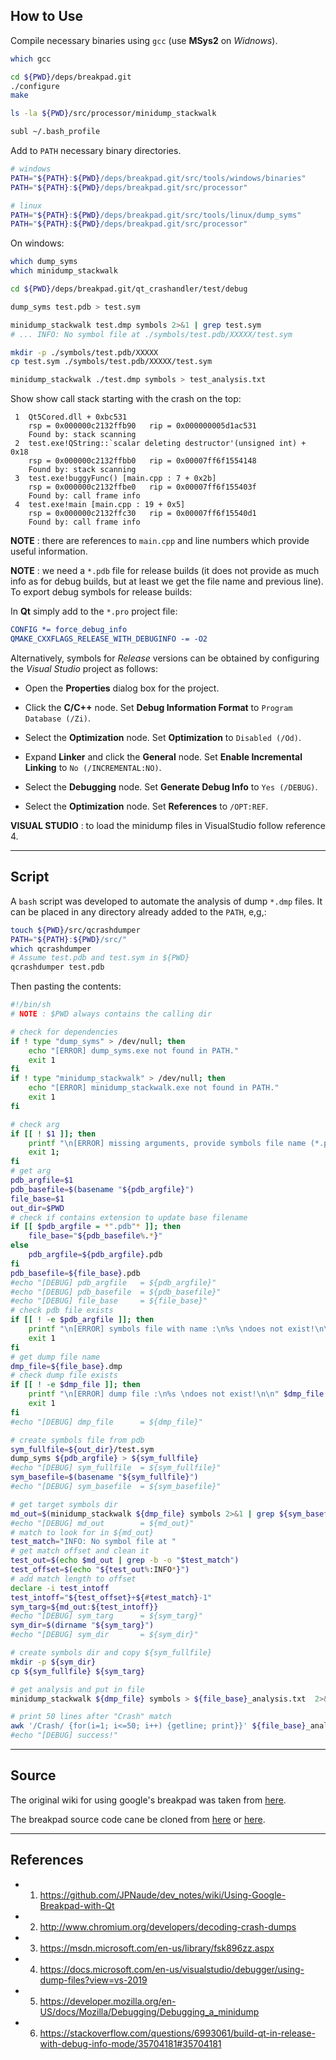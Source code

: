 ## How to Use

Compile necessary binaries using `gcc` (use **MSys2** on *Widnows*).

```bash
which gcc

cd ${PWD}/deps/breakpad.git
./configure
make

ls -la ${PWD}/src/processor/minidump_stackwalk

subl ~/.bash_profile
```

Add to `PATH` necessary binary directories.

```bash
# windows
PATH="${PATH}:${PWD}/deps/breakpad.git/src/tools/windows/binaries"
PATH="${PATH}:${PWD}/deps/breakpad.git/src/processor"

# linux
PATH="${PATH}:${PWD}/deps/breakpad.git/src/tools/linux/dump_syms"
PATH="${PATH}:${PWD}/deps/breakpad.git/src/processor"
```

On windows:

```bash
which dump_syms
which minidump_stackwalk

cd ${PWD}/deps/breakpad.git/qt_crashandler/test/debug

dump_syms test.pdb > test.sym

minidump_stackwalk test.dmp symbols 2>&1 | grep test.sym
# ... INFO: No symbol file at ./symbols/test.pdb/XXXXX/test.sym

mkdir -p ./symbols/test.pdb/XXXXX
cp test.sym ./symbols/test.pdb/XXXXX/test.sym

minidump_stackwalk ./test.dmp symbols > test_analysis.txt
```

Show show call stack starting with the crash on the top:

```
 1  Qt5Cored.dll + 0xbc531
    rsp = 0x000000c2132ffb90   rip = 0x000000005d1ac531
    Found by: stack scanning
 2  test.exe!QString::`scalar deleting destructor'(unsigned int) + 0x18
    rsp = 0x000000c2132ffbb0   rip = 0x00007ff6f1554148
    Found by: stack scanning
 3  test.exe!buggyFunc() [main.cpp : 7 + 0x2b]
    rsp = 0x000000c2132ffbe0   rip = 0x00007ff6f155403f
    Found by: call frame info
 4  test.exe!main [main.cpp : 19 + 0x5]
    rsp = 0x000000c2132ffc30   rip = 0x00007ff6f15540d1
    Found by: call frame info
```

**NOTE** : there are references to `main.cpp` and line numbers which provide useful information.

**NOTE** : we need a `*.pdb` file for release builds (it does not provide as much info as for debug builds, but at least we get the file name and previous line). To export debug symbols for release builds:

In **Qt** simply add to the `*.pro` project file:

```cmake
CONFIG *= force_debug_info
QMAKE_CXXFLAGS_RELEASE_WITH_DEBUGINFO -= -O2
```

Alternatively, symbols for *Release* versions can be obtained by configuring the *Visual Studio* project as follows:

* Open the **Properties** dialog box for the project.

* Click the **C/C++** node. Set **Debug Information Format** to `Program Database (/Zi)`.

* Select the **Optimization** node. Set **Optimization** to `Disabled (/Od)`.

* Expand **Linker** and click the **General** node. Set **Enable Incremental Linking** to `No (/INCREMENTAL:NO)`.

* Select the **Debugging** node. Set **Generate Debug Info** to `Yes (/DEBUG)`.

* Select the **Optimization** node. Set **References** to `/OPT:REF`.

**VISUAL STUDIO** : to load the minidump files in VisualStudio follow reference 4.

---

## Script

A `bash` script was developed to automate the analysis of dump `*.dmp` files. It can be placed in any directory already added to the `PATH`, e,g,:

```bash
touch ${PWD}/src/qcrashdumper
PATH="${PATH}:${PWD}/src/"
which qcrashdumper
# Assume test.pdb and test.sym in ${PWD}
qcrashdumper test.pdb
```

Then pasting the contents:

```bash
#!/bin/sh
# NOTE : $PWD always contains the calling dir

# check for dependencies
if ! type "dump_syms" > /dev/null; then
	echo "[ERROR] dump_syms.exe not found in PATH."
	exit 1
fi
if ! type "minidump_stackwalk" > /dev/null; then
	echo "[ERROR] minidump_stackwalk.exe not found in PATH."
	exit 1
fi

# check arg
if [[ ! $1 ]]; then
	printf "\n[ERROR] missing arguments, provide symbols file name (*.pdb)\n\n" >&2; 
	exit 1; 
fi
# get arg
pdb_argfile=$1
pdb_basefile=$(basename "${pdb_argfile}")
file_base=$1
out_dir=$PWD
# check if contains extension to update base filename
if [[ $pdb_argfile = *".pdb"* ]]; then
	file_base="${pdb_basefile%.*}"
else
	pdb_argfile=${pdb_argfile}.pdb
fi
pdb_basefile=${file_base}.pdb
#echo "[DEBUG] pdb_argfile   = ${pdb_argfile}"
#echo "[DEBUG] pdb_basefile  = ${pdb_basefile}"
#echo "[DEBUG] file_base     = ${file_base}"
# check pdb file exists
if [[ ! -e $pdb_argfile ]]; then
    printf "\n[ERROR] symbols file with name :\n%s \ndoes not exist!\n\n" $pdb_argfile
    exit 1
fi
# get dump file name
dmp_file=${file_base}.dmp
# check dump file exists
if [[ ! -e $dmp_file ]]; then
    printf "\n[ERROR] dump file :\n%s \ndoes not exist!\n\n" $dmp_file
    exit 1
fi
#echo "[DEBUG] dmp_file      = ${dmp_file}"

# create symbols file from pdb
sym_fullfile=${out_dir}/test.sym
dump_syms ${pdb_argfile} > ${sym_fullfile}
#echo "[DEBUG] sym_fullfile  = ${sym_fullfile}"
sym_basefile=$(basename "${sym_fullfile}")
#echo "[DEBUG] sym_basefile  = ${sym_basefile}"

# get target symbols dir
md_out=$(minidump_stackwalk ${dmp_file} symbols 2>&1 | grep ${sym_basefile})
#echo "[DEBUG] md_out        = ${md_out}"
# match to look for in ${md_out}
test_match="INFO: No symbol file at "
# get match offset and clean it
test_out=$(echo $md_out | grep -b -o "$test_match")
test_offset=$(echo "${test_out%:INFO*}")
# add match length to offset
declare -i test_intoff
test_intoff="${test_offset}+${#test_match}-1"
sym_targ=${md_out:${test_intoff}}
#echo "[DEBUG] sym_targ      = ${sym_targ}"
sym_dir=$(dirname "${sym_targ}")
#echo "[DEBUG] sym_dir       = ${sym_dir}"

# create symbols dir and copy ${sym_fullfile}
mkdir -p ${sym_dir}
cp ${sym_fullfile} ${sym_targ}

# get analysis and put in file
minidump_stackwalk ${dmp_file} symbols > ${file_base}_analysis.txt  2>&1

# print 50 lines after "Crash" match
awk '/Crash/ {for(i=1; i<=50; i++) {getline; print}}' ${file_base}_analysis.txt
#echo "[DEBUG] success!"
```

---

## Source

The original wiki for using google's breakpad was taken from [here](https://github.com/JPNaude/dev_notes/wiki/Using-Google-Breakpad-with-Qt).

The breakpad source code cane be cloned from [here](https://chromium.googlesource.com/breakpad/breakpad/) or [here]().

---

## References

* 1. <https://github.com/JPNaude/dev_notes/wiki/Using-Google-Breakpad-with-Qt>

* 2. <http://www.chromium.org/developers/decoding-crash-dumps>

* 3. <https://msdn.microsoft.com/en-us/library/fsk896zz.aspx>

* 4. <https://docs.microsoft.com/en-us/visualstudio/debugger/using-dump-files?view=vs-2019>

* 5. <https://developer.mozilla.org/en-US/docs/Mozilla/Debugging/Debugging_a_minidump>

* 6. <https://stackoverflow.com/questions/6993061/build-qt-in-release-with-debug-info-mode/35704181#35704181>